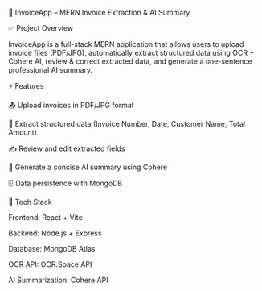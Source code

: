🧾 InvoiceApp – MERN Invoice Extraction & AI Summary

✅ Project Overview

InvoiceApp is a full-stack MERN application that allows users to upload invoice files (PDF/JPG), automatically extract structured data using OCR + Cohere AI, review & correct extracted data, and generate a one-sentence professional AI summary.

⚡ Features

📤 Upload invoices in PDF/JPG format

🧱 Extract structured data (Invoice Number, Date, Customer Name, Total Amount)

✍️ Review and edit extracted fields

🤖 Generate a concise AI summary using Cohere

🗄️ Data persistence with MongoDB

🧱 Tech Stack

Frontend: React + Vite

Backend: Node.js + Express

Database: MongoDB Atlas

OCR API: OCR.Space API

AI Summarization: Cohere API
